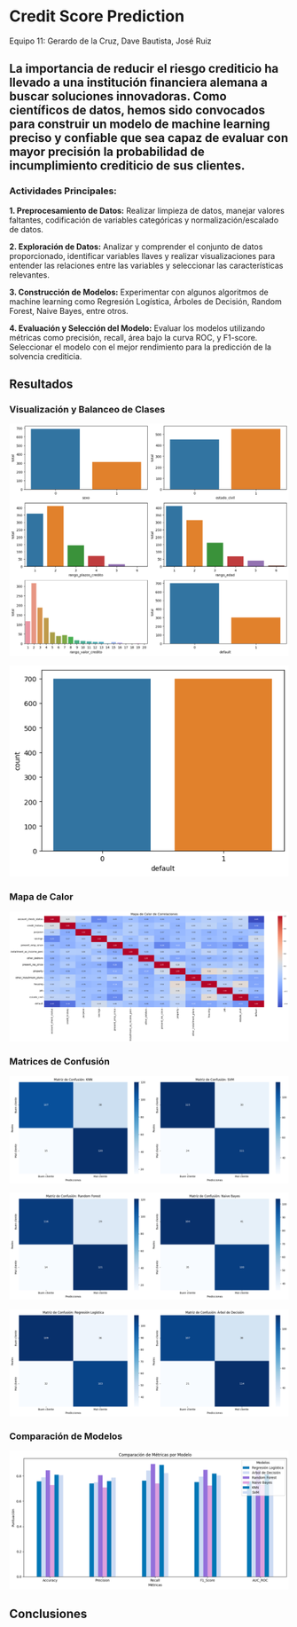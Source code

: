 # Credit Score Prediction
Equipo 11: Gerardo de la Cruz, Dave Bautista, José Ruiz

## La importancia de reducir el riesgo crediticio ha llevado a una institución financiera alemana a buscar soluciones innovadoras. Como científicos de datos, hemos sido convocados para construir un modelo de machine learning preciso y confiable que sea capaz de evaluar con mayor precisión la probabilidad de incumplimiento crediticio de sus clientes.

### **Actividades Principales:**

**1. Preprocesamiento de Datos:** Realizar limpieza de datos, manejar valores faltantes, codificación de variables categóricas y normalización/escalado de datos.

**2. Exploración de Datos:** Analizar y comprender el conjunto de datos proporcionado, identificar variables llaves y realizar visualizaciones para entender las relaciones entre las variables y seleccionar las características relevantes.

**3. Construcción de Modelos:** Experimentar con algunos algoritmos de machine learning como Regresión Logística, Árboles de Decisión, Random Forest, Naive Bayes, entre otros.

**4. Evaluación y Selección del Modelo:** Evaluar los modelos utilizando métricas como precisión, recall, área bajo la curva ROC, y F1-score. Seleccionar el modelo con el mejor rendimiento para la predicción de la solvencia crediticia.

## Resultados
### Visualización y Balanceo de Clases

![Visualización](Unknown.png)

![Balanceo de Clases](Unknown-2.png)

### Mapa de Calor

![Mapa Calor](Unknown-3.png)

### Matrices de Confusión

![Matrices de Confusión](Unknown-4.png)

![Matrices de Confusión](Unknown-5.png)

![Matrices de Confusión](Unknown-6.png)

### Comparación de Modelos

![Comparación Modelos](Unknown-7.png)

## Conclusiones
